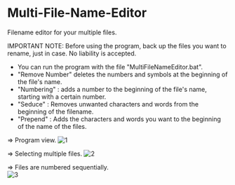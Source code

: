 # Multi-File-Name-Editor
Filename editor for your multiple files.

IMPORTANT NOTE: Before using the program, back up the files you want to rename, just in case. No liability is accepted.

* You can run the program with the file "MultiFileNameEditor.bat".
* "Remove Number" deletes the numbers and symbols at the beginning of the file's name.
* "Numbering" : adds a number to the beginning of the file's name, starting with a certain number.
* "Seduce" : Removes unwanted characters and words from the beginning of the filename.
* "Prepend" : Adds the characters and words you want to the beginning of the name of the files.

=> Program view.
![1](https://github.com/azizcanhamas/multi-file-name-editor/assets/57099416/72526e6a-cba9-4794-a1a6-b81eac3cbeb3)

=> Selecting multiple files. 
![2](https://github.com/azizcanhamas/multi-file-name-editor/assets/57099416/7096b546-c378-42a1-9339-44a71eba4343)

=> Files are numbered sequentially.  
![3](https://github.com/azizcanhamas/multi-file-name-editor/assets/57099416/7e41ad19-fc45-4d11-bae8-82d2425ffcb7)
